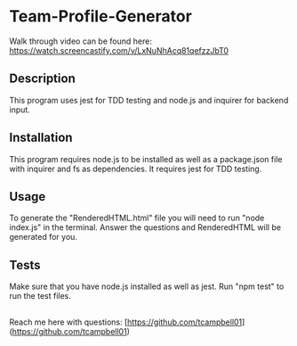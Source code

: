 # Team-Profile-Generator

Walk through video can be found here: https://watch.screencastify.com/v/LxNuNhAcq81qefzzJbT0

## Description
This program uses jest for TDD testing and node.js and inquirer for backend input. 

## Installation

This program requires node.js to be installed as well as a package.json file with inquirer and fs as dependencies.  It requires jest for TDD testing. 

## Usage

To generate the "RenderedHTML.html" file you will need to run "node index.js" in the terminal.  Answer the questions and RenderedHTML will be generated for you. 

## Tests

Make sure that you have node.js installed as well as jest.  Run "npm test" to run the test files. 

## 

Reach me here with questions: [https://github.com/tcampbell01] (https://github.com/tcampbell01)







